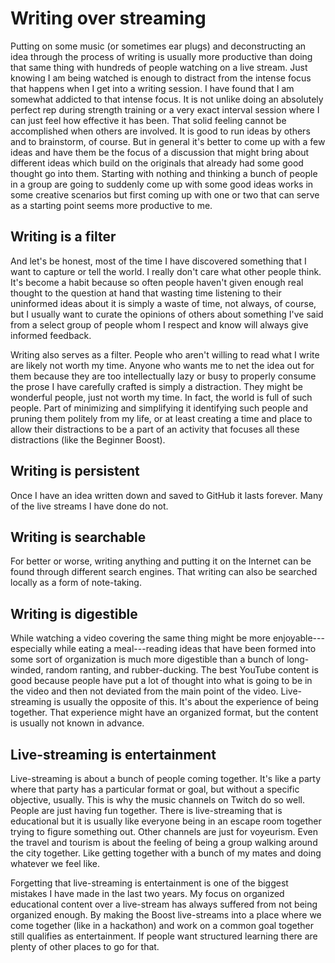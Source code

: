 # Writing over streaming

Putting on some music (or sometimes ear plugs) and deconstructing an idea through the process of writing is usually more productive than doing that same thing with hundreds of people watching on a live stream. Just knowing I am being watched is enough to distract from the intense focus that happens when I get into a writing session. I have found that I am somewhat addicted to that intense focus. It is not unlike doing an absolutely perfect rep during strength training or a very exact interval session where I can just feel how effective it has been. That solid feeling cannot be accomplished when others are involved. It is good to run ideas by others and to brainstorm, of course. But in general it's better to come up with a few ideas and have them be the focus of a discussion that might bring about different ideas which build on the originals that already had some good thought go into them. Starting with nothing and thinking a bunch of people in a group are going to suddenly come up with some good ideas works in some creative scenarios but first coming up with one or two that can serve as a starting point seems more productive to me.

## Writing is a filter

And let's be honest, most of the time I have discovered something that I want to capture or tell the world. I really don't care what other people think. It's become a habit because so often people haven't given enough real thought to the question at hand that wasting time listening to their uninformed ideas about it is simply a waste of time, not always, of course, but I usually want to curate the opinions of others about something I've said from a select group of people whom I respect and know will always give informed feedback.

Writing also serves as a filter. People who aren't willing to read what I write are likely not worth my time. Anyone who wants me to net the idea out for them because they are too intellectually lazy or busy to properly consume the prose I have carefully crafted is simply a distraction. They might be wonderful people, just not worth my time. In fact, the world is full of such people. Part of minimizing and simplifying it identifying such people and pruning them politely from my life, or at least creating a time and place to allow their distractions to be a part of an activity that focuses all these distractions (like the Beginner Boost).

## Writing is persistent

Once I have an idea written down and saved to GitHub it lasts forever. Many of the live streams I have done do not.

## Writing is searchable

For better or worse, writing anything and putting it on the Internet can be found through different search engines. That writing can also be searched locally as a form of note-taking.

## Writing is digestible

While watching a video covering the same thing might be more enjoyable---especially while eating a meal---reading ideas that have been formed into some sort of organization is much more digestible than a bunch of long-winded, random ranting, and rubber-ducking. The best YouTube content is good because people have put a lot of thought into what is going to be in the video and then not deviated from the main point of the video. Live-streaming is usually the opposite of this. It's about the experience of being together. That experience might have an organized format, but the content is usually not known in advance.

## Live-streaming is entertainment

Live-streaming is about a bunch of people coming together. It's like a party where that party has a particular format or goal, but without a specific objective, usually. This is why the music channels on Twitch do so well. People are just having fun together. There is live-streaming that is educational but it is usually like everyone being in an escape room together trying to figure something out. Other channels are just for voyeurism. Even the travel and tourism is about the feeling of being a group walking around the city together. Like getting together with a bunch of my mates and doing whatever we feel like.

Forgetting that live-streaming is entertainment is one of the biggest mistakes I have made in the last two years. My focus on organized educational content over a live-stream has always suffered from not being organized enough. By making the Boost live-streams into a place where we come together (like in a hackathon) and work on a common goal together still qualifies as entertainment. If people want structured learning there are plenty of other places to go for that.
